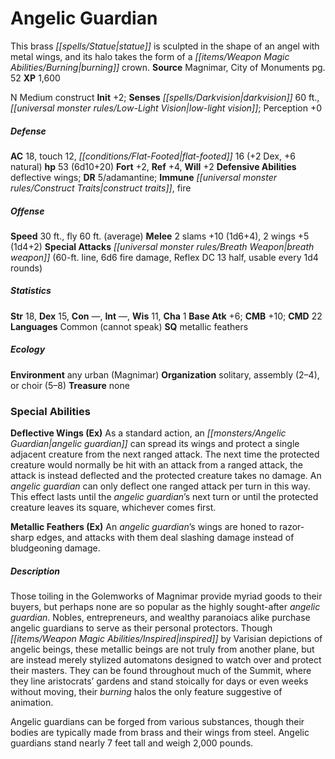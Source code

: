 ﻿---
cssclass: [monsters]
title1: Angelic Guardian
desc_short: This brass statue is sculpted in the shape of an angel with metal wings,
  and its halo takes the form of a burning crown.
title2: Angelic Guardian
CR: 5
sources:
- name: Magnimar, City of Monuments
  page: 52
  link: http://paizo.com/products/btpy8slp?Pathfinder-Campaign-Setting-Magnimar-City-of-Monuments
XP: 1600
alignment: N
size: Medium
type: construct
initiative:
  bonus: 2
senses:
  darkvision: 60
  low-light vision: true
AC:
  AC: 18
  touch: 12
  flat_footed: 16
  components:
    dex: 2
    natural: 6
HP:
  HP: 53
  long: 6d10+20
saves:
  fort: 2
  ref: 4
  will: 2
defensive_abilities:
- deflective wings
DR:
- amount: 5
  weakness: adamantine
immunities:
- construct traits
- fire
speeds:
  base: 30
  fly: 60
  fly_maneuverability: average
attacks:
  melee:
  - - text: 2 slams +10 (1d6+4)
      entries:
      - - damage: 1d6+4
      count: 2
      attack: slams
      bonus:
      - 10
    - text: 2 wings +5 (1d4+2)
      entries:
      - - damage: 1d4+2
      count: 2
      attack: wings
      bonus:
      - 5
  special:
  - breath weapon (60-ft. line, 6d6 fire damage, Reflex DC 13 half, usable every 1d4
    rounds)
ability_scores:
  STR: 18
  DEX: 15
  CON:
  INT:
  WIS: 11
  CHA: 1
BAB: 6
CMB: 10
CMD: 22
skills: {}
languages:
- Common (cannot speak)
special_qualities:
- metallic feathers
ecology:
  environment: any urban (Magnimar)
  organization: solitary, assembly (2-4), or choir (5-8)
  treasure_type: none
special_abilities:
  Deflective Wings (Ex): As a standard action, an angelic guardian can spread its
    wings and protect a single adjacent creature from the next ranged attack. The
    next time the protected creature would normally be hit with an attack from a ranged
    attack, the attack is instead deflected and the protected creature takes no damage.
    An angelic guardian can only deflect one ranged attack per turn in this way. This
    effect lasts until the angelic guardian's next turn or until the protected creature
    leaves its square, whichever comes first.
  Metallic Feathers (Ex): An angelic guardian's wings are honed to razor-sharp edges,
    and attacks with them deal slashing damage instead of bludgeoning damage.
desc_long: |-
  Those toiling in the Golemworks of Magnimar provide myriad goods to their buyers, but perhaps none are so popular as the highly sought-after angelic guardian. Nobles, entrepreneurs, and wealthy paranoiacs alike purchase angelic guardians to serve as their personal protectors. Though inspired by Varisian depictions of angelic beings, these metallic beings are not truly from another plane, but are instead merely stylized automatons designed to watch over and protect their masters. They can be found throughout much of the Summit, where they line aristocrats' gardens and stand stoically for days or even weeks without moving, their burning halos the only feature suggestive of animation.

  Angelic guardians can be forged from various substances, though their bodies are typically made from brass and their wings from steel. Angelic guardians stand nearly 7 feet tall and weigh 2,000 pounds.

---

# Angelic Guardian
This brass _[[spells/Statue|statue]]_ is sculpted in the shape of an angel with metal wings, and its halo takes the form of a _[[items/Weapon Magic Abilities/Burning|burning]]_ crown.
**Source** Magnimar, City of Monuments pg. 52
**XP** 1,600

N Medium construct
**Init** +2; **Senses** _[[spells/Darkvision|darkvision]]_ 60 ft., _[[universal monster rules/Low-Light Vision|low-light vision]]_; Perception +0

##### Defense

**AC** 18, touch 12, _[[conditions/Flat-Footed|flat-footed]]_ 16 (+2 Dex, +6 natural)
**hp** 53 (6d10+20)
**Fort** +2, **Ref** +4, **Will** +2
**Defensive Abilities** deflective wings; **DR** 5/adamantine; **Immune** _[[universal monster rules/Construct Traits|construct traits]]_, fire

##### Offense
**Speed** 30 ft., fly 60 ft. (average)
**Melee** 2 slams +10 (1d6+4), 2 wings +5 (1d4+2)
**Special Attacks** _[[universal monster rules/Breath Weapon|breath weapon]]_ (60-ft. line, 6d6 fire damage, Reflex DC 13 half, usable every 1d4 rounds)

##### Statistics
**Str** 18, **Dex** 15, **Con** —, **Int** —, **Wis** 11, **Cha** 1
**Base Atk** +6; **CMB** +10; **CMD** 22
**Languages** Common (cannot speak)
**SQ** metallic feathers

##### Ecology

**Environment** any urban (Magnimar)
**Organization** solitary, assembly (2–4), or choir (5–8)
**Treasure** none

### Special Abilities

**Deflective Wings (Ex)** As a standard action, an _[[monsters/Angelic Guardian|angelic guardian]]_ can spread its wings and protect a single adjacent creature from the next ranged attack. The next time the protected creature would normally be hit with an attack from a ranged attack, the attack is instead deflected and the protected creature takes no damage. An _angelic guardian_ can only deflect one ranged attack per turn in this way. This effect lasts until the _angelic guardian_’s next turn or until the protected creature leaves its square, whichever comes first.

**Metallic Feathers (Ex)** An _angelic guardian_’s wings are honed to razor-sharp edges, and attacks with them deal slashing damage instead of bludgeoning damage.

##### Description

Those toiling in the Golemworks of Magnimar provide myriad goods to their buyers, but perhaps none are so popular as the highly sought-after _angelic guardian_. Nobles, entrepreneurs, and wealthy paranoiacs alike purchase angelic guardians to serve as their personal protectors. Though _[[items/Weapon Magic Abilities/Inspired|inspired]]_ by Varisian depictions of angelic beings, these metallic beings are not truly from another plane, but are instead merely stylized automatons designed to watch over and protect their masters. They can be found throughout much of the Summit, where they line aristocrats’ gardens and stand stoically for days or even weeks without moving, their _burning_ halos the only feature suggestive of animation.

Angelic guardians can be forged from various substances, though their bodies are typically made from brass and their wings from steel. Angelic guardians stand nearly 7 feet tall and weigh 2,000 pounds.
